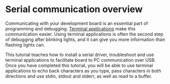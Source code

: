 # Serial communication overview

Communicating with your development board is an essential part of programming and debugging. [Terminal applications](serial-comm.html#terminal-applications) make this communication easier. Using terminal applications is often the second step of debugging after blinking lights, and it can give you more information than flashing lights can.

This tutorial teaches how to install a serial driver, troubleshoot and use terminal applications to facilitate board to PC communication over USB. Once you have completed this tutorial, you will be able to use terminal applications to echo back characters as you type, pass characters in both directions and use stdin, stdout and stderr, as well as read to a buffer.
